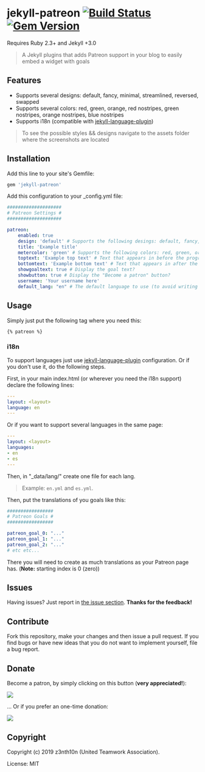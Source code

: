 # jekyll-patreon [![Build Status](https://travis-ci.org/uta-org/jekyll-patreon.svg?branch=master)](https://travis-ci.org/uta-org/jekyll-patreon) [![Gem Version](https://badge.fury.io/rb/jekyll-patreon.svg)](http://badge.fury.io/rb/jekyll-patreon)

Requires Ruby 2.3+ and Jekyll +3.0

> A Jekyll plugins that adds Patreon support in your blog to easily embed a widget with goals

## Features 

* Supports several designs: default, fancy, minimal, streamlined, reversed, swapped
* Supports several colors: red, green, orange, red nostripes, green nostripes, orange nostripes, blue nostripes
* Supports i18n (compatible with [jekyll-language-plugin](https://github.com/vwochnik/jekyll-language-plugin))

> To see the possible styles && designs navigate to the assets folder where the screenshots are located

## Installation

Add this line to your site's Gemfile:

```ruby
gem 'jekyll-patreon'
```

Add this configuration to your _config.yml file:

```yaml
####################
# Patreon Settings #
####################

patreon:
    enabled: true
    design: 'default' # Supports the following desings: default, fancy, minimal, streamlined, reversed, swapped
    title: 'Example title'
    metercolor: 'green' # Supports the following colors: red, green, orange, red nostripes, green nostripes, orange nostripes, blue nostripes
    toptext: 'Example top text' # Text that appears in before the progress bar (optional)
    bottomtext: 'Example bottom text' # Text that appears in after the progress bar (optional)
    showgoaltext: true # Display the goal text?
    showbutton: true # Display the "Become a patron" button?
    username: 'Your username here'
    default_lang: "en" # The default language to use (to avoid writing twice the same text from Patreon)
```

## Usage

Simply just put the following tag where you need this:

`{% patreon %}`

### i18n

To support languages just use [jekyll-language-plugin](https://github.com/vwochnik/jekyll-language-plugin) configuration. Or if you don't use it, do the following steps.

First, in your main index.html (or wherever you need the i18n support) declare the following lines:

```yaml
---
layout: <layout>
language: en
---
```

Or if you want to support several languages in the same page:

```yaml
---
layout: <layout>
languages:
- en
- es
---
```

Then, in "_data/lang/" create one file for each lang.

> Example: `en.yml` and `es.yml`. 

Then, put the translations of you goals like this:

```yaml
#################
# Patreon Goals #
#################

patreon_goal_0: "..."
patreon_goal_1: "..."
patreon_goal_2: "..."
# etc etc...
```

There you will need to create as much translations as your Patreon page has. (**Note:** starting index is 0 (zero))

## Issues

Having issues? Just report in [the issue section](https://github.com/uta-org/jekyll-patreon/issues). **Thanks for the feedback!**

## Contribute

Fork this repository, make your changes and then issue a pull request. If you find bugs or have new ideas that you do not want to implement yourself, file a bug report.

## Donate

Become a patron, by simply clicking on this button (**very appreciated!**):

[![](https://c5.patreon.com/external/logo/become_a_patron_button.png)](https://www.patreon.com/z3nth10n)

... Or if you prefer an one-time donation:

[![](https://www.paypalobjects.com/en_US/i/btn/btn_donateCC_LG.gif)](https://paypal.me/z3nth10n)

## Copyright

Copyright (c) 2019 z3nth10n (United Teamwork Association).

License: MIT